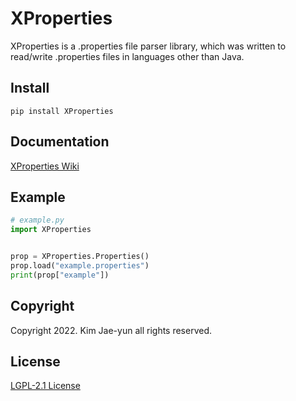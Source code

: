 # XProperties
XProperties is a .properties file parser library, which was written to read/write .properties files in languages other than Java.  
## Install
`pip install XProperties`  
## Documentation
[XProperties Wiki](https://github.com/DuelitDev/XProperties-Python/wiki)  
## Example
```python
# example.py
import XProperties


prop = XProperties.Properties()
prop.load("example.properties")
print(prop["example"])
```  
## Copyright
Copyright 2022. Kim Jae-yun all rights reserved.  
## License
[LGPL-2.1 License](https://github.com/DuelitDev/XProperties/blob/master/LICENSE)  
